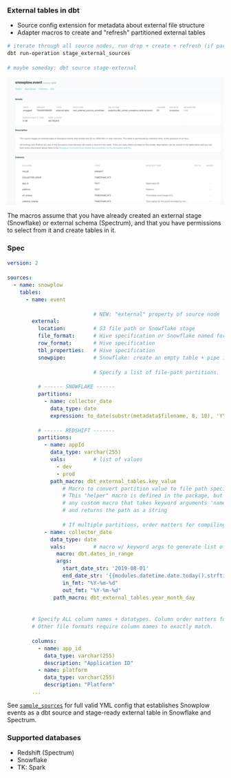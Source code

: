 ### External tables in dbt

* Source config extension for metadata about external file structure
* Adapter macros to create and "refresh" partitioned external tables

```bash
# iterate through all source nodes, run drop + create + refresh (if partitioned)
dbt run-operation stage_external_sources

# maybe someday: dbt source stage-external
```

![sample docs](etc/sample_docs.png)

The macros assume that you have already created an external stage (Snowflake)
or external schema (Spectrum), and that you have permissions to select from it
and create tables in it.

### Spec

```yml
version: 2

sources:
  - name: snowplow
    tables:
      - name: event
      
                            # NEW: "external" property of source node
        external:
          location:         # S3 file path or Snowflake stage
          file_format:      # Hive specification or Snowflake named format / specification
          row_format:       # Hive specification
          tbl_properties:   # Hive specification
          snowpipe:         # Snowflake: create an empty table + pipe instead of an external table
          
                            # Specify a list of file-path partitions.
          
          # ------ SNOWFLAKE ------
          partitions:
            - name: collector_date
              data_type: date
              expression: to_date(substr(metadata$filename, 8, 10), 'YYYY/MM/DD')
              
          # ------ REDSHIFT -------
          partitions:
            - name: appId
              data_type: varchar(255)
              vals:         # list of values
                - dev
                - prod
              path_macro: dbt_external_tables.key_value
                  # Macro to convert partition value to file path specification.
                  # This "helper" macro is defined in the package, but you can use
                  # any custom macro that takes keyword arguments 'name' + 'value'
                  # and returns the path as a string
            
                  # If multiple partitions, order matters for compiling S3 path
            - name: collector_date
              data_type: date
              vals:         # macro w/ keyword args to generate list of values
                macro: dbt.dates_in_range
                args:
                  start_date_str: '2019-08-01'
                  end_date_str: '{{modules.datetime.date.today().strftime("%Y-%m-%d")}}'
                  in_fmt: "%Y-%m-%d"
                  out_fmt: "%Y-%m-%d"
               path_macro: dbt_external_tables.year_month_day
             
        
        # Specify ALL column names + datatypes. Column order matters for CSVs. 
        # Other file formats require column names to exactly match.
        
        columns:
          - name: app_id
            data_type: varchar(255)
            description: "Application ID"
          - name: platform
            data_type: varchar(255)
            description: "Platform"
        ...
```

See [`sample_sources`](sample_sources) for full valid YML config that establishes Snowplow events
as a dbt source and stage-ready external table in Snowflake and Spectrum.

### Supported databases

* Redshift (Spectrum)
* Snowflake
* TK: Spark
